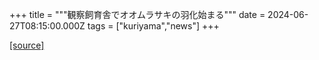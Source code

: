 +++
title = """観察飼育舎でオオムラサキの羽化始まる"""
date = 2024-06-27T08:15:00.000Z
tags = ["kuriyama","news"]
+++


[[source]](https://www.town.kuriyama.hokkaido.jp/site/shizen/27753.html)
